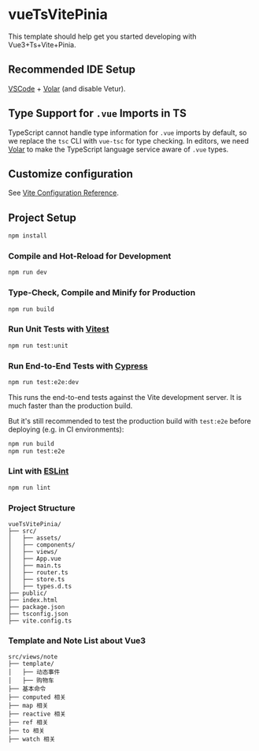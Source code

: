 # vueTsVitePinia

This template should help get you started developing with Vue3+Ts+Vite+Pinia.

## Recommended IDE Setup

[VSCode](https://code.visualstudio.com/) + [Volar](https://marketplace.visualstudio.com/items?itemName=Vue.volar) (and disable Vetur).

## Type Support for `.vue` Imports in TS

TypeScript cannot handle type information for `.vue` imports by default, so we replace the `tsc` CLI with `vue-tsc` for type checking. In editors, we need [Volar](https://marketplace.visualstudio.com/items?itemName=Vue.volar) to make the TypeScript language service aware of `.vue` types.

## Customize configuration

See [Vite Configuration Reference](https://vite.dev/config/).

## Project Setup

```sh
npm install
```

### Compile and Hot-Reload for Development

```sh
npm run dev
```

### Type-Check, Compile and Minify for Production

```sh
npm run build
```

### Run Unit Tests with [Vitest](https://vitest.dev/)

```sh
npm run test:unit
```

### Run End-to-End Tests with [Cypress](https://www.cypress.io/)

```sh
npm run test:e2e:dev
```

This runs the end-to-end tests against the Vite development server.
It is much faster than the production build.

But it's still recommended to test the production build with `test:e2e` before deploying (e.g. in CI environments):

```sh
npm run build
npm run test:e2e
```

### Lint with [ESLint](https://eslint.org/)

```sh
npm run lint
```

### Project Structure

```
vueTsVitePinia/
├── src/
│   ├── assets/
│   ├── components/
│   ├── views/
│   ├── App.vue
│   ├── main.ts
│   ├── router.ts
│   ├── store.ts
│   ├── types.d.ts
├── public/
├── index.html
├── package.json
├── tsconfig.json
├── vite.config.ts
```

### Template and Note List about Vue3

```
src/views/note
├── template/
│   ├── 动态事件
│   ├── 购物车
├── 基本命令
├── computed 相关
├── map 相关
├── reactive 相关
├── ref 相关
├── to 相关
├── watch 相关
```